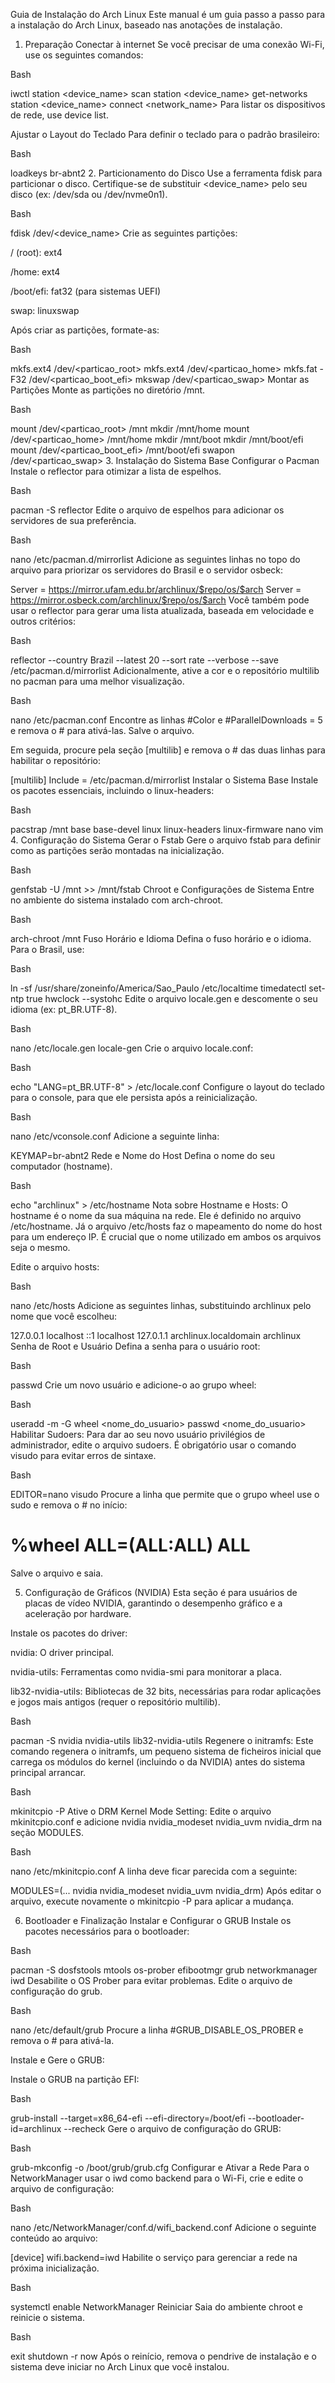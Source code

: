 Guia de Instalação do Arch Linux
Este manual é um guia passo a passo para a instalação do Arch Linux, baseado nas anotações de instalação.

1. Preparação
Conectar à internet
Se você precisar de uma conexão Wi-Fi, use os seguintes comandos:

Bash

iwctl
station <device_name> scan
station <device_name> get-networks
station <device_name> connect <network_name>
Para listar os dispositivos de rede, use device list.

Ajustar o Layout do Teclado
Para definir o teclado para o padrão brasileiro:

Bash

loadkeys br-abnt2
2. Particionamento do Disco
Use a ferramenta fdisk para particionar o disco. Certifique-se de substituir <device_name> pelo seu disco (ex: /dev/sda ou /dev/nvme0n1).

Bash

fdisk /dev/<device_name>
Crie as seguintes partições:

/ (root): ext4

/home: ext4

/boot/efi: fat32 (para sistemas UEFI)

swap: linuxswap

Após criar as partições, formate-as:

Bash

mkfs.ext4 /dev/<particao_root>
mkfs.ext4 /dev/<particao_home>
mkfs.fat -F32 /dev/<particao_boot_efi>
mkswap /dev/<particao_swap>
Montar as Partições
Monte as partições no diretório /mnt.

Bash

mount /dev/<particao_root> /mnt
mkdir /mnt/home
mount /dev/<particao_home> /mnt/home
mkdir /mnt/boot
mkdir /mnt/boot/efi
mount /dev/<particao_boot_efi> /mnt/boot/efi
swapon /dev/<particao_swap>
3. Instalação do Sistema Base
Configurar o Pacman
Instale o reflector para otimizar a lista de espelhos.

Bash

pacman -S reflector
Edite o arquivo de espelhos para adicionar os servidores de sua preferência.

Bash

nano /etc/pacman.d/mirrorlist
Adicione as seguintes linhas no topo do arquivo para priorizar os servidores do Brasil e o servidor osbeck:

Server = https://mirror.ufam.edu.br/archlinux/$repo/os/$arch
Server = https://mirror.osbeck.com/archlinux/$repo/os/$arch
Você também pode usar o reflector para gerar uma lista atualizada, baseada em velocidade e outros critérios:

Bash

reflector --country Brazil --latest 20 --sort rate --verbose --save /etc/pacman.d/mirrorlist
Adicionalmente, ative a cor e o repositório multilib no pacman para uma melhor visualização.

Bash

nano /etc/pacman.conf
Encontre as linhas #Color e #ParallelDownloads = 5 e remova o # para ativá-las. Salve o arquivo.

Em seguida, procure pela seção [multilib] e remova o # das duas linhas para habilitar o repositório:

[multilib]
Include = /etc/pacman.d/mirrorlist
Instalar o Sistema Base
Instale os pacotes essenciais, incluindo o linux-headers:

Bash

pacstrap /mnt base base-devel linux linux-headers linux-firmware nano vim
4. Configuração do Sistema
Gerar o Fstab
Gere o arquivo fstab para definir como as partições serão montadas na inicialização.

Bash

genfstab -U /mnt >> /mnt/fstab
Chroot e Configurações de Sistema
Entre no ambiente do sistema instalado com arch-chroot.

Bash

arch-chroot /mnt
Fuso Horário e Idioma
Defina o fuso horário e o idioma. Para o Brasil, use:

Bash

ln -sf /usr/share/zoneinfo/America/Sao_Paulo /etc/localtime
timedatectl set-ntp true
hwclock --systohc
Edite o arquivo locale.gen e descomente o seu idioma (ex: pt_BR.UTF-8).

Bash

nano /etc/locale.gen
locale-gen
Crie o arquivo locale.conf:

Bash

echo "LANG=pt_BR.UTF-8" > /etc/locale.conf
Configure o layout do teclado para o console, para que ele persista após a reinicialização.

Bash

nano /etc/vconsole.conf
Adicione a seguinte linha:

KEYMAP=br-abnt2
Rede e Nome do Host
Defina o nome do seu computador (hostname).

Bash

echo "archlinux" > /etc/hostname
Nota sobre Hostname e Hosts: O hostname é o nome da sua máquina na rede. Ele é definido no arquivo /etc/hostname. Já o arquivo /etc/hosts faz o mapeamento do nome do host para um endereço IP. É crucial que o nome utilizado em ambos os arquivos seja o mesmo.

Edite o arquivo hosts:

Bash

nano /etc/hosts
Adicione as seguintes linhas, substituindo archlinux pelo nome que você escolheu:

127.0.0.1   localhost
::1         localhost
127.0.1.1   archlinux.localdomain   archlinux
Senha de Root e Usuário
Defina a senha para o usuário root:

Bash

passwd
Crie um novo usuário e adicione-o ao grupo wheel:

Bash

useradd -m -G wheel <nome_do_usuario>
passwd <nome_do_usuario>
Habilitar Sudoers:
Para dar ao seu novo usuário privilégios de administrador, edite o arquivo sudoers. É obrigatório usar o comando visudo para evitar erros de sintaxe.

Bash

EDITOR=nano visudo
Procure a linha que permite que o grupo wheel use o sudo e remova o # no início:

# %wheel ALL=(ALL:ALL) ALL
Salve o arquivo e saia.

5. Configuração de Gráficos (NVIDIA)
Esta seção é para usuários de placas de vídeo NVIDIA, garantindo o desempenho gráfico e a aceleração por hardware.

Instale os pacotes do driver:

nvidia: O driver principal.

nvidia-utils: Ferramentas como nvidia-smi para monitorar a placa.

lib32-nvidia-utils: Bibliotecas de 32 bits, necessárias para rodar aplicações e jogos mais antigos (requer o repositório multilib).

Bash

pacman -S nvidia nvidia-utils lib32-nvidia-utils
Regenere o initramfs:
Este comando regenera o initramfs, um pequeno sistema de ficheiros inicial que carrega os módulos do kernel (incluindo o da NVIDIA) antes do sistema principal arrancar.

Bash

mkinitcpio -P
Ative o DRM Kernel Mode Setting:
Edite o arquivo mkinitcpio.conf e adicione nvidia nvidia_modeset nvidia_uvm nvidia_drm na seção MODULES.

Bash

nano /etc/mkinitcpio.conf
A linha deve ficar parecida com a seguinte:

MODULES=(... nvidia nvidia_modeset nvidia_uvm nvidia_drm)
Após editar o arquivo, execute novamente o mkinitcpio -P para aplicar a mudança.

6. Bootloader e Finalização
Instalar e Configurar o GRUB
Instale os pacotes necessários para o bootloader:

Bash

pacman -S dosfstools mtools os-prober efibootmgr grub networkmanager iwd
Desabilite o OS Prober para evitar problemas.
Edite o arquivo de configuração do grub.

Bash

nano /etc/default/grub
Procure a linha #GRUB_DISABLE_OS_PROBER e remova o # para ativá-la.

Instale e Gere o GRUB:

Instale o GRUB na partição EFI:

Bash

grub-install --target=x86_64-efi --efi-directory=/boot/efi --bootloader-id=archlinux --recheck
Gere o arquivo de configuração do GRUB:

Bash

grub-mkconfig -o /boot/grub/grub.cfg
Configurar e Ativar a Rede
Para o NetworkManager usar o iwd como backend para o Wi-Fi, crie e edite o arquivo de configuração:

Bash

nano /etc/NetworkManager/conf.d/wifi_backend.conf
Adicione o seguinte conteúdo ao arquivo:

[device]
wifi.backend=iwd
Habilite o serviço para gerenciar a rede na próxima inicialização.

Bash

systemctl enable NetworkManager
Reiniciar
Saia do ambiente chroot e reinicie o sistema.

Bash

exit
shutdown -r now
Após o reinício, remova o pendrive de instalação e o sistema deve iniciar no Arch Linux que você instalou.
